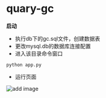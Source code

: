 # quary-gc

**启动**
* 执行db下的gc.sql文件，创建数据表
* 更改mysql.db的数据库连接配置
* 进入该目录命令窗口
```buildoutcfg
python app.py
```
* 运行页面

![add image](https://github.com/felixzfq/StudyDemo/blob/quary-gc/images/homepage.png)